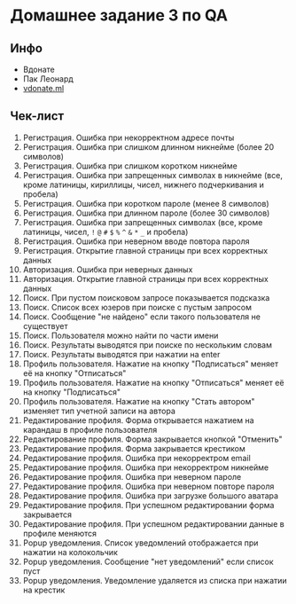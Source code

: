 # Домашнее задание 3 по QA

## Инфо

 - Вдонате
 - Пак Леонард
 - [vdonate.ml](https://vdonate.ml/)

## Чек-лист

1. Регистрация. Ошибка при некорректном адресе почты
2. Регистрация. Ошибка при слишком длинном никнейме (более 20 символов)
3. Регистрация. Ошибка при слишком коротком никнейме
4. Регистрация. Ошибка при запрещенных символах в никнейме (все, кроме латиницы, кириллицы, чисел, нижнего подчеркивания и пробела)
5. Регистрация. Ошибка при коротком пароле (менее 8 символов)
6. Регистрация. Ошибка при длинном пароле (более 30 символов)
7. Регистрация. Ошибка при запрещенных символах (все, кроме латиницы, чисел, `!` `@` `#` `$` `%` `^` `&` `*` `_` и пробела)
8. Регистрация. Ошибка при неверном вводе повтора пароля
9. Регистрация. Открытие главной страницы при всех корректных данных
10. Авторизация. Ошибка при неверных данных
14. Авторизация. Открытие главной страницы при всех корректных данных
15. Поиск. При пустом поисковом запросе показывается подсказка
16. Поиск. Список всех юзеров при поиске с пустым запросом 
17. Поиск. Сообщение "не найдено" если такого пользователя не существует
18. Поиск. Пользователя можно найти по части имени
19. Поиск. Результаты выводятся при поиске по нескольким словам
20. Поиск. Результаты выводятся при нажатии на enter
21. Профиль пользователя. Нажатие на кнопку "Подписаться" меняет её на кнопку "Отписаться"
22. Профиль пользователя. Нажатие на кнопку "Отписаться" меняет её на кнопку "Подписаться"
23. Профиль пользователя. Нажатие на кнопку "Стать автором" изменяет тип учетной записи на автора
24. Редактирование профиля. Форма открывается нажатием на карандаш в профиле пользователя
25. Редактирование профиля. Форма закрывается кнопкой "Отменить"
25. Редактирование профиля. Форма закрывается крестиком
26. Редактирование профиля. Ошибка при некорректром email
27. Редактирование профиля. Ошибка при некорректром никнейме
28. Редактирование профиля. Ошибка при неверном пароле
29. Редактирование профиля. Ошибка при неверном повторе пароля
30. Редактирование профиля. Ошибка при загрузке большого аватара
31. Редактирование профиля. При успешном редактировании форма закрывается
31. Редактирование профиля. При успешном редактировании данные в профиле меняются
32. Popup уведомления. Список уведомлений отображается при нажатии на колокольчик
33. Popup уведомления. Сообщение "нет уведомлений" если список пуст
34. Popup уведомления. Уведомление удаляется из списка при нажатии на крестик